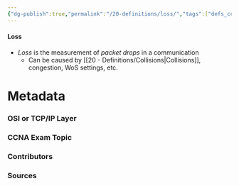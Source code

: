 ```yaml
---
{"dg-publish":true,"permalink":"/20-definitions/loss/","tags":["defs_ccna"]}
---
```


#### Loss
- *Loss* is the measurement of *packet drops* in a communication
	- Can be caused by [[20 - Definitions/Collisions\|Collisions]], congestion, WoS settings, etc.







# Metadata
### OSI or TCP/IP Layer

### CCNA Exam Topic

### Contributors

### Sources

